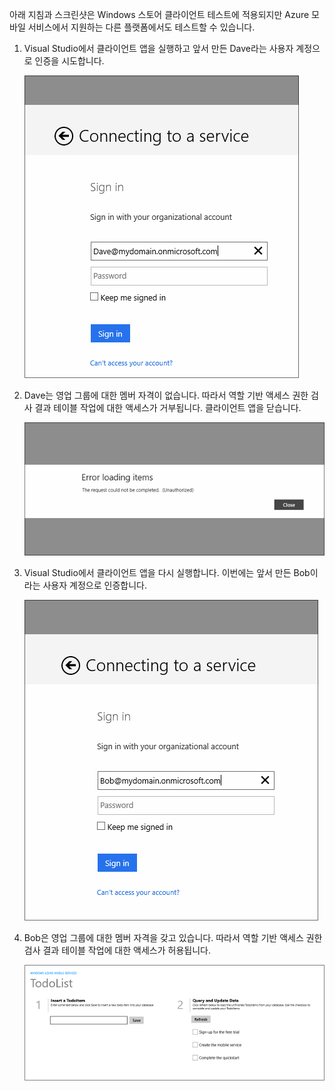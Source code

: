 
아래 지침과 스크린샷은 Windows 스토어 클라이언트 테스트에 적용되지만 Azure 모바일 서비스에서 지원하는 다른 플랫폼에서도 테스트할 수 있습니다.

1. Visual Studio에서 클라이언트 앱을 실행하고 앞서 만든 Dave라는 사용자 계정으로 인증을 시도합니다. 

    ![](./media/mobile-services-aad-rbac-test-app/dave-login.png)

2. Dave는 영업 그룹에 대한 멤버 자격이 없습니다. 따라서 역할 기반 액세스 권한 검사 결과 테이블 작업에 대한 액세스가 거부됩니다. 클라이언트 앱을 닫습니다.

    ![](./media/mobile-services-aad-rbac-test-app/unauthorized.png)

3. Visual Studio에서 클라이언트 앱을 다시 실행합니다. 이번에는 앞서 만든 Bob이라는 사용자 계정으로 인증합니다.

    ![](./media/mobile-services-aad-rbac-test-app/bob-login.png)

4. Bob은 영업 그룹에 대한 멤버 자격을 갖고 있습니다. 따라서 역할 기반 액세스 권한 검사 결과 테이블 작업에 대한 액세스가 허용됩니다.

    ![](./media/mobile-services-aad-rbac-test-app/success.png)

<!---HONumber=July15_HO4-->